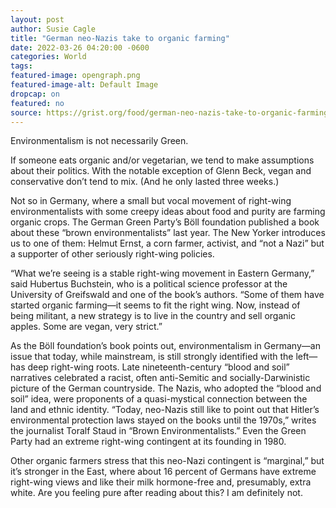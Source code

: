```yaml
---
layout: post
author: Susie Cagle
title: "German neo-Nazis take to organic farming"
date: 2022-03-26 04:20:00 -0600
categories: World  
tags: 
featured-image: opengraph.png
featured-image-alt: Default Image
dropcap: on 
featured: no 
source: https://grist.org/food/german-neo-nazis-take-to-organic-farming/ 
---
```

Environmentalism is not necessarily Green.

If someone eats organic and/or vegetarian, we tend to make assumptions about their politics. With the notable exception of Glenn Beck, vegan and conservative don’t tend to mix. (And he only lasted three weeks.)

Not so in Germany, where a small but vocal movement of right-wing environmentalists with some creepy ideas about food and purity are farming organic crops. The German Green Party’s Böll foundation published a book about these “brown environmentalists” last year. The New Yorker introduces us to one of them: Helmut Ernst, a corn farmer, activist, and “not a Nazi” but a supporter of other seriously right-wing policies.

“What we’re seeing is a stable right-wing movement in Eastern Germany,” said Hubertus Buchstein, who is a political science professor at the University of Greifswald and one of the book’s authors. “Some of them have started organic farming—it seems to fit the right wing. Now, instead of being militant, a new strategy is to live in the country and sell organic apples. Some are vegan, very strict.”

As the Böll foundation’s book points out, environmentalism in Germany—an issue that today, while mainstream, is still strongly identified with the left—has deep right-wing roots. Late nineteenth-century “blood and soil” narratives celebrated a racist, often anti-Semitic and socially-Darwinistic picture of the German countryside. The Nazis, who adopted the “blood and soil” idea, were proponents of a quasi-mystical connection between the land and ethnic identity. “Today, neo-Nazis still like to point out that Hitler’s environmental protection laws stayed on the books until the 1970s,” writes the journalist Toralf Staud in “Brown Environmentalists.” Even the Green Party had an extreme right-wing contingent at its founding in 1980.

Other organic farmers stress that this neo-Nazi contingent is “marginal,” but it’s stronger in the East, where about 16 percent of Germans have extreme right-wing views and like their milk hormone-free and, presumably, extra white. Are you feeling pure after reading about this? I am definitely not.



